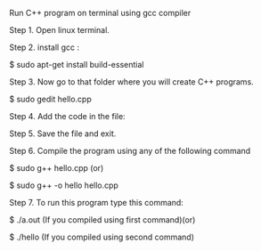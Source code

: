 Run C++ program on terminal using gcc compiler 

Step 1. Open linux terminal.

Step 2. install gcc :

$ sudo apt-get install build-essential 

Step 3. Now go to that folder where you will create C++ programs. 

$ sudo gedit hello.cpp 

Step 4. Add the code in the file:
 
Step 5. Save the file and exit.

Step 6. Compile the program using any of the following command

$ sudo g++ hello.cpp (or)

$ sudo g++ -o hello hello.cpp

Step 7. To run this program type this command:

$ ./a.out (If you compiled using first command)(or)

$ ./hello (If you compiled using second command)

